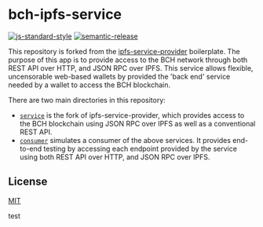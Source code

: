 # bch-ipfs-service

[![js-standard-style](https://img.shields.io/badge/code%20style-standard-brightgreen.svg)](http://standardjs.com) [![semantic-release](https://img.shields.io/badge/%20%20%F0%9F%93%A6%F0%9F%9A%80-semantic--release-e10079.svg)](https://github.com/semantic-release/semantic-release)

This repository is forked from the [ipfs-service-provider](https://github.com/Permissionless-Software-Foundation/ipfs-service-provider) boilerplate. The purpose of this app is to provide access to the BCH network through both REST API over HTTP, and JSON RPC over IPFS. This service allows flexible, uncensorable web-based wallets by provided the 'back end' service needed by a wallet to access the BCH blockchain.

There are two main directories in this repository:

- [`service`](./service) is the fork of ipfs-service-provider, which provides access to the BCH blockchain using JSON RPC over IPFS as well as a conventional REST API.
- [`consumer`](./consumer) simulates a consumer of the above services. It provides end-to-end testing by accessing each endpoint provided by the service using both REST API over HTTP, and JSON RPC over IPFS.

## License

[MIT](LICENSE.md)

test
